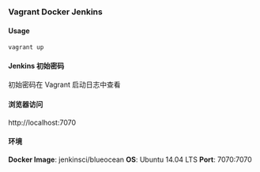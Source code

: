### Vagrant Docker Jenkins 

#### Usage
```
vagrant up
```
#### Jenkins 初始密码
初始密码在 Vagrant 启动日志中查看
#### 浏览器访问
http://localhost:7070

#### 环境
**Docker Image**: jenkinsci/blueocean
**OS**:  Ubuntu 14.04 LTS
**Port**: 7070:7070

